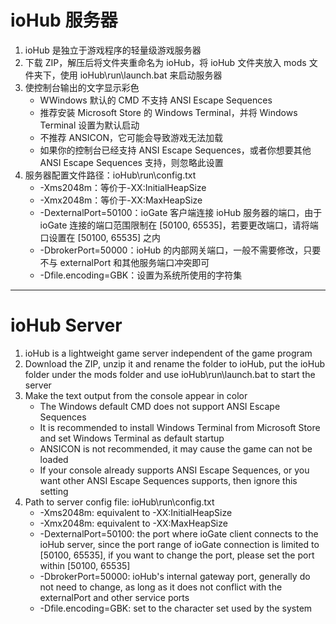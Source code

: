 # ioHub 服务器
1. ioHub 是独立于游戏程序的轻量级游戏服务器
2. 下载 ZIP，解压后将文件夹重命名为 ioHub，将 ioHub 文件夹放入 mods 文件夹下，使用 ioHub\run\launch.bat 来启动服务器
3. 使控制台输出的文字显示彩色
    * WWindows 默认的 CMD 不支持 ANSI Escape Sequences
    * 推荐安装 Microsoft Store 的 Windows Terminal，并将 Windows Terminal 设置为默认启动
    * 不推荐 ANSICON，它可能会导致游戏无法加载
    * 如果你的控制台已经支持 ANSI Escape Sequences，或者你想要其他 ANSI Escape Sequences 支持，则忽略此设置
4. 服务器配置文件路径：ioHub\run\config.txt
    * -Xms2048m：等价于-XX:InitialHeapSize
    * -Xmx2048m：等价于-XX:MaxHeapSize
    * -DexternalPort=50100：ioGate 客户端连接 ioHub 服务器的端口，由于 ioGate 连接的端口范围限制在 [50100, 65535]，若要更改端口，请将端口设置在 [50100, 65535] 之内
    * -DbrokerPort=50000：ioHub 的内部网关端口，一般不需要修改，只要不与 externalPort 和其他服务端口冲突即可
    * -Dfile.encoding=GBK：设置为系统所使用的字符集

***

# ioHub Server
1. ioHub is a lightweight game server independent of the game program
2. Download the ZIP, unzip it and rename the folder to ioHub, put the ioHub folder under the mods folder and use ioHub\run\launch.bat to start the server
3. Make the text output from the console appear in color
    * The Windows default CMD does not support ANSI Escape Sequences
    * It is recommended to install Windows Terminal from Microsoft Store and set Windows Terminal as default startup
    * ANSICON is not recommended, it may cause the game can not be loaded
    * If your console already supports ANSI Escape Sequences, or you want other ANSI Escape Sequences supports, then ignore this setting
4. Path to server config file: ioHub\run\config.txt
    * -Xms2048m: equivalent to -XX:InitialHeapSize
    * -Xmx2048m: equivalent to -XX:MaxHeapSize
    * -DexternalPort=50100: the port where ioGate client connects to the ioHub server, since the port range of ioGate connection is limited to [50100, 65535], if you want to change the port, please set the port within [50100, 65535]
    * -DbrokerPort=50000: ioHub's internal gateway port, generally do not need to change, as long as it does not conflict with the externalPort and other service ports
    * -Dfile.encoding=GBK: set to the character set used by the system
